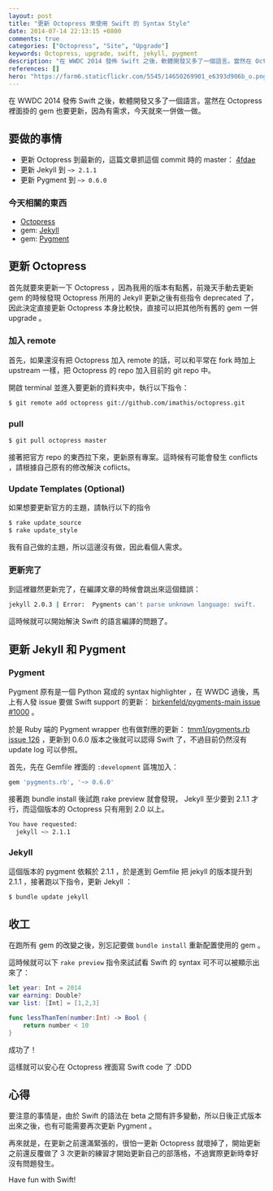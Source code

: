 ```yaml
---
layout: post
title: "更新 Octopress 來使用 Swift 的 Syntax Style"
date: 2014-07-14 22:13:15 +0800
comments: true
categories: ["Octopress", "Site", "Upgrade"]
keywords: Octopress, upgrade, swift, jekyll, pygment
description: "在 WWDC 2014 發佈 Swift 之後，軟體開發又多了一個語言。當然在 Octopress 裡面掛的 gem 也要更新，因為有需求，今天就來一併做一做。"
references: []
hero: "https://farm6.staticflickr.com/5545/14650269901_e6393d906b_o.png"
---
```


在 WWDC 2014 發佈 Swift 之後，軟體開發又多了一個語言。當然在 Octopress 裡面掛的 gem 也要更新，因為有需求，今天就來一併做一做。

<!-- more -->

## 要做的事情

- 更新 Octopress 到最新的，這篇文章抓這個 commit 時的 master： [4fdae](https://github.com/imathis/octopress/tree/4fdae37e4294618084f652c99c0c06ba7663ac07)
- 更新 Jekyll 到 `~> 2.1.1`
- 更新 Pygment 到 `~> 0.6.0`

### 今天相關的東西

- [Octopress](http://octopress.org/)
- gem: [Jekyll](https://rubygems.org/gems/jekyll)
- gem: [Pygment](https://rubygems.org/gems/pygments.rb)

## 更新 Octopress

首先就要來更新一下 Octopress ，因為我用的版本有點舊，前幾天手動去更新 gem 的時候發現 Octopress 所用的 Jekyll 更新之後有些指令 deprecated 了，因此決定直接更新 Octopress 本身比較快，直接可以把其他所有舊的 gem 一併 upgrade 。

### 加入 remote

首先，如果還沒有把 Octopress 加入 remote 的話，可以和平常在 fork 時加上 upstream 一樣，把 Octopress 的 repo 加入目前的 git repo 中。

開啟 terminal 並進入要更新的資料夾中，執行以下指令：

``` sh
$ git remote add octopress git://github.com/imathis/octopress.git
```

### pull 

``` sh
$ git pull octopress master
```

接著把官方 repo 的東西拉下來，更新原有專案。這時候有可能會發生 conflicts ，請根據自己原有的修改解決 coflicts。

### Update Templates (Optional)

如果想要更新官方的主題，請執行以下的指令

``` sh
$ rake update_source
$ rake update_style
```

我有自己做的主題，所以這邊沒有做，因此看個人需求。

### 更新完了

到這裡雖然更新完了，在編譯文章的時候會跳出來這個錯誤：

``` sh
jekyll 2.0.3 | Error:  Pygments can't parse unknown language: swift.
```

這時候就可以開始解決 Swift 的語言編譯的問題了。

## 更新 Jekyll 和 Pygment

### Pygment

Pygment 原有是一個 Python 寫成的 syntax highlighter ，在 WWDC 過後，馬上有人發 issue 要做 Swift support 的更新： [birkenfeld/pygments-main issue #1000](https://bitbucket.org/birkenfeld/pygments-main/issue/1000/swift-programming-language-support) 。 

於是 Ruby 端的 Pygment wrapper 也有做對應的更新： [tmm1/pygments.rb issue 126](https://github.com/tmm1/pygments.rb/issues/126) ，更新到 0.6.0 版本之後就可以認得 Swift 了，不過目前仍然沒有 update log 可以參照。

首先，先在 Gemfile 裡面的 `:development` 區塊加入：

``` rb
gem 'pygments.rb', '~> 0.6.0'
```

接著跑 bundle install 後試跑 rake preview 就會發現， Jekyll 至少要到 2.1.1 才行，而這個版本的 Octopress 只有用到 2.0 以上。

``` sh
You have requested:
  jekyll ~> 2.1.1
```

### Jekyll 

這個版本的 pygment 依賴於 2.1.1 ，於是進到 Gemfile 把 jekyll 的版本提升到 2.1.1 ，接著跑以下指令，更新 Jekyll ：

``` sh
$ bundle update jekyll
```

## 收工

在跑所有 gem 的改變之後，別忘記要做 `bundle install` 重新配置使用的 gem 。

這時候就可以下 `rake preview` 指令來試試看 Swift 的 syntax 可不可以被顯示出來了：

``` swift
let year: Int = 2014
var earning: Double?
var list: [Int] = [1,2,3]

func lessThanTen(number:Int) -> Bool {
    return number < 10
}
```

成功了！

這樣就可以安心在 Octopress 裡面寫 Swift code 了 :DDD

## 心得

要注意的事情是，由於 Swift 的語法在 beta 之間有許多變動，所以日後正式版本出來之後，也有可能需要再次更新 Pygment 。

再來就是，在更新之前還滿緊張的，很怕一更新 Octopress 就壞掉了，開始更新之前還反覆做了 3 次更新的練習才開始更新自己的部落格，不過實際更新時幸好沒有問題發生。

Have fun with Swift!
